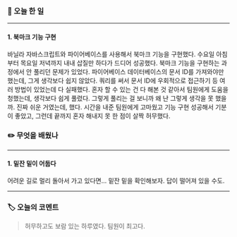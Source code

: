 ### 📅 오늘 한 일
---
#### 1. 북마크 기능 구현
바닐라 자바스크립트와 파이어베이스를 사용해서 북마크 기능을 구현했다. 수요일 아침부터 목요일 저녁까지 내내 삽질만 하다가 드디어 성공했다. 북마크 기능을 구현하는 과정에서 안 풀리던 문제가 있었다. 파이어베이스 데이터베이스의 문서 ID를 가져와야만 했는데, 그게 생각보다 쉽지 않았다. 쿼리를 써서 문서 ID에 우회적으로 접근하기 등 여러 방법이 있었는데 다 실패했다. 혼자 할 수 있는 건 다 해본 것 같아서 팀원에게 도움을 청했는데, 생각보다 쉽게 풀렸다. 그렇게 풀리는 걸 보니까 왜 난 그렇게 생각을 못 했을까. 진짜 쉬운 거였는데, 했다. 시간을 내준 팀원에게 고마웠고 기능 구현 성공해서 기분이 좋았고, 그런데 끝까지 혼자 해내지 못 한 점이 살짝 허무했다.

### ✏️ 무엇을 배웠나
---
#### 1. 밑잔 밑이 어둡다
어려운 길로 멀리 돌아서 가고 있다면... 밑잔 밑을 확인해보자. 답이 떨어져 있을 수도.

---
### 🏷️ 오늘의 코멘트
> 허무하고도 보람 있는 하루였다. 팀원이 최고다.
